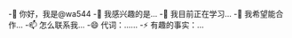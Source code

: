 -👋 你好，我是@wa544
-👀 我感兴趣的是...
-🌱 我目前正在学习...
-💞️ 我希望能合作...
-📫 怎么联系我...
-😄 代词：......
-⚡ 有趣的事实：...

<!---
wa544/wa544是a ✨ special ✨ 存储库，因为它的“README.md”(此文件)出现在您的GitHub配置文件中。
您可以单击“预览”链接查看所做的更改。
--->
